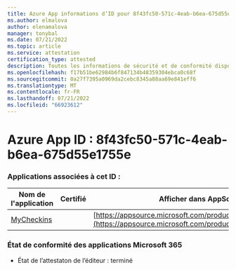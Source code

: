```yaml
---
title: Azure App informations d’ID pour 8f43fc50-571c-4eab-b6ea-675d55e1755e
ms.author: elmalova
author: elenamalova
manager: tonybal
ms.date: 07/21/2022
ms.topic: article
ms.service: attestation
certification_type: attested
description: Toutes les informations de sécurité et de conformité disponibles pour 8f43fc50-571c-4eab-b6ea-675d55e1755e.
ms.openlocfilehash: f17b51be62984b6f847134b48359304ebca0c68f
ms.sourcegitcommit: 0a27f7395a0969da2cebc8345a88aa69e841eff6
ms.translationtype: MT
ms.contentlocale: fr-FR
ms.lasthandoff: 07/21/2022
ms.locfileid: "66923612"
---
```

# <a name="azure-app-id-8f43fc50-571c-4eab-b6ea-675d55e1755e"></a>Azure App ID : 8f43fc50-571c-4eab-b6ea-675d55e1755e


### <a name="apps-associated-with-this-id"></a>Applications associées à cet ID :
| **Nom de l'application** | **Certifié** | **Afficher dans AppSource** |
|--------------|---------------|-----------------------|
| [MyCheckins](../forward/WA200004375.md) |  | [https://appsource.microsoft.com/product/office/WA200004375](https://appsource.microsoft.com/product/office/WA200004375) |

### <a name="microsoft-365-app-compliance-status"></a>État de conformité des applications Microsoft 365
- État de l’attestaton de l’éditeur : terminé
